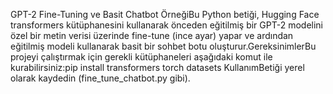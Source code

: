 GPT-2 Fine-Tuning ve Basit Chatbot ÖrneğiBu Python betiği, Hugging Face transformers kütüphanesini kullanarak önceden eğitilmiş bir GPT-2 modelini özel bir metin verisi üzerinde fine-tune (ince ayar) yapar ve ardından eğitilmiş modeli kullanarak basit bir sohbet botu oluşturur.GereksinimlerBu projeyi çalıştırmak için gerekli kütüphaneleri aşağıdaki komut ile kurabilirsiniz:pip install transformers torch datasets
KullanımBetiği yerel olarak kaydedin (fine_tune_chatbot.py gibi).
